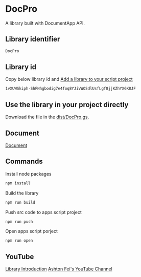# DocPro

A library built with DocumentApp API.

## Library identifier

```bash
DocPro
```

## Library id

Copy below library id and [Add a library to your script project](https://developers.google.com/apps-script/guides/libraries#add_a_library_to_your_script_project)

```bash
1vXUWSkiph-ShFNhgbodig7e4foq8YJiVWOSdlUsfLgf8jjKZhYX6K8JF
```

## Use the library in your project directly

Download the file in the [dist/DocPro.gs](https://github.com/ashtonfei/gas-libs/blob/DocPro/dist/DocPro.gs).

## Document

[Document](https://github.com/ashtonfei/gas-libs/blob/DocPro/DOCUMENT.md)

## Commands

Install node packages

```bash
npm install
```

Build the library

```bash
npm run build
```

Push src code to apps script project

```bash
npm run push
```

Open apps script porject

```bash
npm run open
```

## YouTube

[Library Introduction](https://youtu.be/r6RUa86aGk4)
[Ashton Fei's YouTube Channel](https://youtube.com/ashtonfei)
